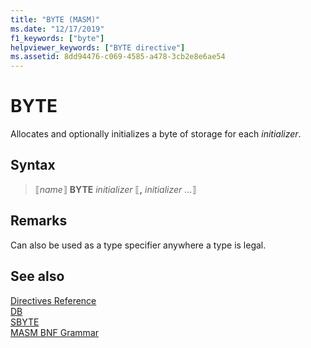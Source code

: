 ```yaml
---
title: "BYTE (MASM)"
ms.date: "12/17/2019"
f1_keywords: ["byte"]
helpviewer_keywords: ["BYTE directive"]
ms.assetid: 8dd94476-c069-4585-a478-3cb2e8e6ae54
---
```

# BYTE

Allocates and optionally initializes a byte of storage for each *initializer*.

## Syntax

> ⟦*name*⟧ **BYTE** *initializer* ⟦__,__ *initializer* ...⟧

## Remarks

Can also be used as a type specifier anywhere a type is legal.

## See also

[Directives Reference](directives-reference.md)\
[DB](db.md)\
[SBYTE](sbyte-masm.md)\
[MASM BNF Grammar](masm-bnf-grammar.md)
